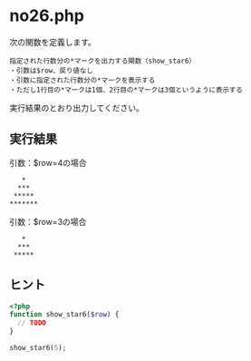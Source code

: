 # no26.php

次の関数を定義します。

```
指定された行数分の*マークを出力する関数（show_star6）
・引数は$row、戻り値なし
・引数に指定された行数分の*マークを表示する
・ただし1行目の*マークは1個、2行目の*マークは3個というように表示する
```

実行結果のとおり出力してください。

## 実行結果

引数：$row=4の場合

```
   *
  ***
 *****
*******
```

引数：$row=3の場合

```
   *
  ***
 *****
```

## ヒント

```php
<?php
function show_star6($row) {
  // TODO
}

show_star6(5);
```


